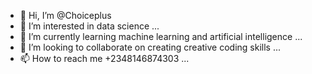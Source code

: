 - 👋 Hi, I’m @Choiceplus
- 👀 I’m interested in data science ...
- 🌱 I’m currently learning machine learning and artificial intelligence ...
- 💞️ I’m looking to collaborate on creating creative coding skills ...
- 📫 How to reach me +2348146874303 ...

<!---
Choiceplus/Choiceplus is a ✨ special ✨ repository because its `README.md` (this file) appears on your GitHub profile.
You can click the Preview link to take a look at your changes.
--->
